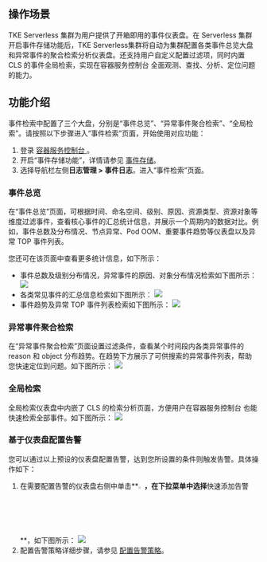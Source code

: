 
## 操作场景

TKE Serverless 集群为用户提供了开箱即用的事件仪表盘。在 Serverless 集群开启事件存储功能后，TKE Serverless集群将自动为集群配置各类事件总览大盘和异常事件的聚合检索分析仪表盘。还支持用户自定义配置过滤项，同时内置 CLS 的事件全局检索，实现在容器服务控制台 全面观测、查找、分析、定位问题的能力。


## 功能介绍

事件检索中配置了三个大盘，分别是“事件总览”、“异常事件聚合检索”、“全局检索”。请按照以下步骤进入“事件检索”页面，开始使用对应功能：
1. 登录 [容器服务控制台 ](https://console.cloud.tencent.com/tke2)。
2. 开启“事件存储功能”，详情请参见 [事件存储](https://intl.cloud.tencent.com/document/product/457/39121)。
3. 选择导航栏左侧**日志管理 > 事件日志**，进入“事件检索”页面。

### 事件总览

在“事件总览”页面，可根据时间、命名空间、级别、原因、资源类型、资源对象等维度过滤事件，查看核心事件的汇总统计信息，并展示一个周期内的数据对比。例如，事件总数及分布情况、节点异常、Pod OOM、重要事件趋势等仪表盘以及异常 TOP 事件列表。

您还可在该页面中查看更多统计信息，如下所示：
- 事件总数及级别分布情况，异常事件的原因、对象分布情况检索如下图所示：
![](https://qcloudimg.tencent-cloud.cn/raw/23dc6c35e6351ea6128ec2d5a1e65f01.png)
- 各类常见事件的汇总信息检索如下图所示：
![](https://qcloudimg.tencent-cloud.cn/raw/4160f9cc3e97fb116cb3ece3c7630270.png)
- 事件趋势及异常 TOP 事件列表检索如下图所示：
![](https://qcloudimg.tencent-cloud.cn/raw/b2ab56ba5943c2f1c88ab9c5179f06a0.png)



### 异常事件聚合检索
在“异常事件聚合检索”页面设置过滤条件，查看某个时间段内各类异常事件的 reason 和 object 分布趋势。在趋势下方展示了可供搜索的异常事件列表，帮助您快速定位到问题。如下图所示：
![](https://qcloudimg.tencent-cloud.cn/raw/0ef4be3e88be8eb8c2dbeabeef48f02e.png)

### 全局检索
全局检索仪表盘中内嵌了 CLS 的检索分析页面，方便用户在容器服务控制台 也能快速检索全部事件。如下图所示：
![](https://qcloudimg.tencent-cloud.cn/raw/73f7cd0a5ceee847a970d19edecdbba3.png)

### 基于仪表盘配置告警
您可以通过以上预设的仪表盘配置告警，达到您所设置的条件则触发告警。具体操作如下：


1. 在需要配置告警的仪表盘右侧中单击**<img src="https://main.qcloudimg.com/raw/77e0007d25c9724e5b2f05ab3ff8f95a.png" width="2.5%">**，在下拉菜单中选择**快速添加告警**，如下图所示：
![](https://qcloudimg.tencent-cloud.cn/raw/8414be6f130252255d43bdc3dc2facfe.png)
2. 配置告警策略详细步骤，请参见 [配置告警策略](https://intl.cloud.tencent.com/document/product/614/39574)。


